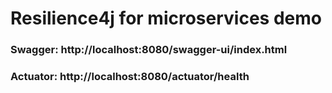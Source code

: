 # Resilience4j for microservices demo

### Swagger: http://localhost:8080/swagger-ui/index.html

### Actuator: http://localhost:8080/actuator/health